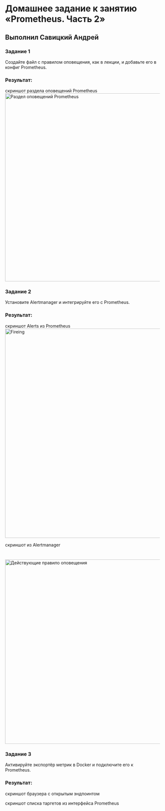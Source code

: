 # Домашнее задание к занятию «Prometheus. Часть 2»

## Выполнил Савицкий Андрей

### Задание 1
Создайте файл с правилом оповещения, как в лекции, и добавьте его в конфиг Prometheus.

### Pезультат:
скриншот раздела оповещений Prometheus
<img width="610" alt="Раздел оповещений Prometheus" src="https://github.com/FoxySOTKA/---/assets/141597247/244dcca9-d54f-4303-8bd9-8e01dfc8cd26">

### Задание 2
Установите Alertmanager и интегрируйте его с Prometheus.

### Результат:
скриншот Alerts из Prometheus
<img width="679" alt="Fireing" src="https://github.com/FoxySOTKA/---/assets/141597247/0d2bfe6b-d2e4-460d-a0a0-c70703fee45c">

скриншот из Alertmanager
#
<img width="598" alt="Действующие правило оповещения" src="https://github.com/FoxySOTKA/---/assets/141597247/106cf5ce-1435-4d3f-9542-21e04bd2810c">


### Задание 3

Активируйте экспортёр метрик в Docker и подключите его к Prometheus.

### Результат:
скриншот браузера с открытым эндпоинтом


скриншот списка таргетов из интерфейса Prometheus

